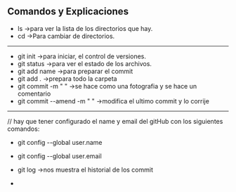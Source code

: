 ## Comandos y Explicaciones

* ls ->para ver la lista de los directorios que hay.
* cd ->Para cambiar de directorios.
---

* git init ->para iniciar, el control de versiones.
* git status ->para ver el estado de los archivos.
* git add name ->para preparar el commit
* git add . ->prepara todo la carpeta
* git commit -m " " ->se hace como una fotografia y se hace un comentario 
* git commit --amend -m " " ->modifica el ultimo commit y lo corrije 

---
  // hay que tener configurado el name y email del gitHub con los siguientes comandos:

* git config --global user.name
* git config --global user.email

* git log ->nos muestra el historial de los commit
* 
